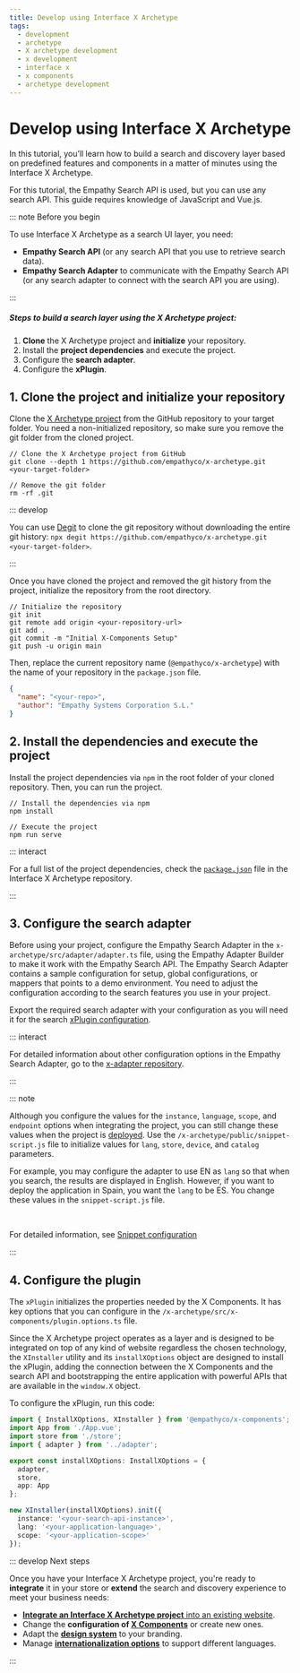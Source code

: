 ```yaml
---
title: Develop using Interface X Archetype
tags:
  - development
  - archetype
  - X archetype development
  - x development
  - interface x
  - x components
  - archetype development
---
```


# Develop using Interface X Archetype 

In this tutorial, you’ll learn how to build a search and discovery layer based on predefined features and components in a matter of minutes using the Interface&nbsp;X&nbsp;Archetype.

For this tutorial, the Empathy Search API is used, but you can use any search API. This guide
requires knowledge of JavaScript and Vue.js.

::: note Before you begin

To use Interface&nbsp;X&nbsp;Archetype as a search UI layer, you need:

- **Empathy Search API** (or any search API that you use to retrieve search data).
- **Empathy Search Adapter** to communicate with the Empathy Search API (or any search adapter to
  connect with the search API you are using).

:::

##### Steps to build a search layer using the X Archetype project:

1. **Clone** the X&nbsp;Archetype project and **initialize** your repository.
2. Install the **project dependencies** and execute the project.
3. Configure the **search adapter**.
4. Configure the **xPlugin**.

## 1. Clone the project and initialize your repository

Clone the [X Archetype project](https://github.com/empathyco/x-archetype.git) from the GitHub
repository to your target folder. You need a non-initialized repository, so make sure you remove the
git folder from the cloned project.

```batch
// Clone the X Archetype project from GitHub
git clone --depth 1 https://github.com/empathyco/x-archetype.git <your-target-folder>

// Remove the git folder
rm -rf .git
```

::: develop

You can use [Degit](https://github.com/Rich-Harris/degit) to clone the git repository without
downloading the entire git history:
`npx degit https://github.com/empathyco/x-archetype.git <your-target-folder>`.

:::

Once you have cloned the project and removed the git history from the project, initialize the
repository from the root directory.

```batch
// Initialize the repository
git init
git remote add origin <your-repository-url>
git add .
git commit -m "Initial X-Components Setup"
git push -u origin main
```

Then, replace the current repository name (`@empathyco/x-archetype`) with the name of your
repository in the `package.json` file.

```json
{
  "name": "<your-repo>",
  "author": "Empathy Systems Corporation S.L."
}
```

## 2. Install the dependencies and execute the project

Install the project dependencies via `npm` in the root folder of your cloned repository. Then, you
can run the project.

```batch
// Install the dependencies via npm
npm install

// Execute the project
npm run serve
```

::: interact

For a full list of the project dependencies, check the
[`package.json`](https://github.com/empathyco/x-archetype/blob/main/package.json) file in the
Interface&nbsp;X&nbsp;Archetype repository.

:::

## 3. Configure the search adapter

Before using your project, configure the Empathy Search Adapter in the
`x-archetype/src/adapter/adapter.ts` file, using the Empathy Adapter Builder to make it work with
the Empathy Search API. The Empathy Search Adapter contains a sample configuration for setup, global
configurations, or mappers that points to a demo environment. You need to adjust
the configuration according to the search features you use in your project.

Export the required search adapter with your configuration as you will need it for the search
[xPlugin configuration](#4-configure-the-plugin).

::: interact

For detailed information about other configuration options in the Empathy Search Adapter, go to the
[x-adapter repository](https://github.com/empathyco/x/tree/main/packages/search-adapter).

:::

::: note

Although you configure the values for the `instance`, `language`, `scope`, and `endpoint` options
when integrating the project, you can still change these values when the project is [deployed](web-archetype-integration-guide.md). Use
the `/x-archetype/public/snippet-script.js` file to initialize values for `lang`, `store`,
`device`, and `catalog` parameters.

For example, you may configure the adapter to use EN as `lang` so that when you search, the results
are displayed in English. However, if you want to deploy the application in Spain, you want the
`lang` to be ES. You change these values in the `snippet-script.js` file.

</br>

For detailed information, see [Snippet configuration](web-archetype-integration-guide.md#snippet-configuration)

:::

## 4. Configure the plugin

The `xPlugin` initializes the properties needed by the X&nbsp;Components. It has key options that
you can configure in the `/x-archetype/src/x-components/plugin.options.ts` file.

Since the X&nbsp;Archetype project operates as a layer and is designed to be integrated on top of
any kind of website regardless the chosen technology, the `XInstaller` utility and its
`installXOptions` object are designed to install the xPlugin, adding the connection between the
X&nbsp;Components and the search API and bootstrapping the entire application with powerful APIs
that are available in the `window.X` object.

To configure the xPlugin, run this code:

```typescript
import { InstallXOptions, XInstaller } from '@empathyco/x-components';
import App from './App.vue';
import store from './store';
import { adapter } from '../adapter';

export const installXOptions: InstallXOptions = {
  adapter,
  store,
  app: App
};

new XInstaller(installXOptions).init({
  instance: '<your-search-api-instance>',
  lang: '<your-application-language>',
  scope: '<your-application-scope>'
});
```


::: develop Next steps

Once you have your Interface&nbsp;X&nbsp;Archetype project, you're ready to **integrate** it in your
store or **extend** the search and discovery experience to meet your business needs:

- [**Integrate an Interface&nbsp;X&nbsp;Archetype project** into an existing website](web-archetype-integration-guide.md).
- Change the **configuration of [X&nbsp;Components](web-how-to-use-x-components-guide.md)** or create new
  ones.
- Adapt the
  **[design system](https://github.com/empathyco/x/blob/main/packages/x-components/contributing/design-system.md)**
  to your branding.
- Manage
  **[internationalization options](https://github.com/empathyco/x-archetype/blob/main/docs/i18n.md)** to
  support different languages.

:::
<!-- add links to design system and internationalization content pages when ready-->
